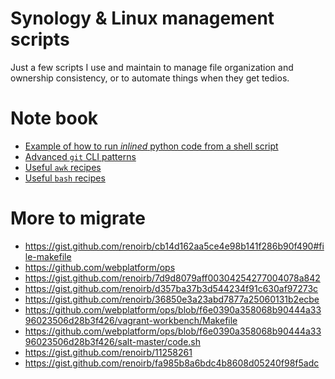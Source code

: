 # Synology & Linux management scripts

Just a few scripts I use and maintain to manage file organization and ownership
consistency, or to automate things when they get tedios.

# Note book

- [Example of how to run _inlined_ python code from a shell script](./notes/EXAMPLE_SHELL_SCRIPT_RUNNING_PYTHON.md)
- [Advanced `git` CLI patterns](./notes/REMINDERS_ADVANCED_GIT_PATTERNS.md)
- [Useful `awk` recipes](./notes/REMINDERS_USEFUL_AWK_PATTERNS.md)
- [Useful `bash` recipes](./notes/REMINDERS_USEFUL_BASH_PATTERNS.md)

# More to migrate

- https://gist.github.com/renoirb/cb14d162aa5ce4e98b141f286b90f490#file-makefile
- https://github.com/webplatform/ops
- https://gist.github.com/renoirb/7d9d8079aff00304254277004078a842
- https://gist.github.com/renoirb/d357ba37b3d544234f91c630af97273c
- https://gist.github.com/renoirb/36850e3a23abd7877a25060131b2ecbe
- https://github.com/webplatform/ops/blob/f6e0390a358068b90444a3396023506d28b3f426/vagrant-workbench/Makefile
- https://github.com/webplatform/ops/blob/f6e0390a358068b90444a3396023506d28b3f426/salt-master/code.sh
- https://gist.github.com/renoirb/11258261
- https://gist.github.com/renoirb/fa985b8a6bdc4b8608d05240f98f5adc
